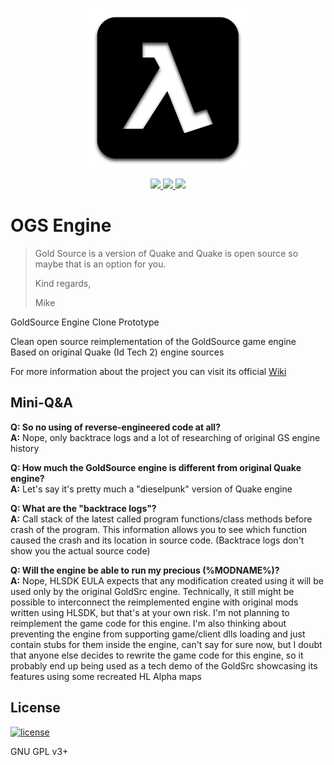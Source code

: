 <p align="center">
	<a href="https://github.com/BlackPhrase/OGS"><img width="256" heigth="256" src="./docs/OGSLogo512x512.png?raw=true" alt="OGS Logo"/></a>
</p>

<p align="center">
	<a href="https://ci.appveyor.com/project/BlackPhrase/OGS">
		<img src="https://ci.appveyor.com/api/projects/status/github/BlackPhrase/OGS?svg=true"/>
	</a>
	<a href="https://travis-ci.org/BlackPhrase/OGS">
		<img src="https://travis-ci.org/BlackPhrase/OGS.svg"/>
	</a>
	<a href="https://codeclimate.com/github/BlackPhrase/OGS/issues">
		<img src="https://img.shields.io/codeclimate/issues/github/BlackPhrase/OGS.svg"/>
	</a>
</p>

# OGS Engine

>Gold Source is a version of Quake and Quake is open source so maybe that is an option for you.
>
>Kind regards,
>
>Mike

GoldSource Engine Clone Prototype

Clean open source reimplementation of the GoldSource game engine  
Based on original Quake (Id Tech 2) engine sources

For more information about the project you can visit its official [Wiki](https://github.com/BlackPhrase/OGS/wiki)

## Mini-Q&A

**Q: So no using of reverse-engineered code at all?**  
**A:** Nope, only backtrace logs and a lot of researching of original GS engine history

**Q: How much the GoldSource engine is different from original Quake engine?**  
**A:** Let's say it's pretty much a "dieselpunk" version of Quake engine

**Q: What are the "backtrace logs"?**  
**A:** Call stack of the latest called program functions/class methods before crash of the program. 
This information allows you to see which function caused the crash and its location in source code. 
(Backtrace logs don't show you the actual source code)

**Q: Will the engine be able to run my precious (%MODNAME%)?**  
**A:** Nope, HLSDK EULA expects that any modification created using it will be used only by the original 
GoldSrc engine. Technically, it still might be possible to interconnect the reimplemented engine with original mods written 
using HLSDK, but that's at your own risk. I'm not planning to reimplement the game code for this engine. I'm also thinking about 
preventing the engine from supporting game/client dlls loading and just contain stubs for them inside the engine, 
can't say for sure now, but I doubt that anyone else decides to rewrite the game code for this engine, so it probably end up being used 
as a tech demo of the GoldSrc showcasing its features using some recreated HL Alpha maps

## License

[![license](https://img.shields.io/github/license/BlackPhrase/OGS.svg)](https://github.com/BlackPhrase/OGS/blob/master/LICENSE)

GNU GPL v3+